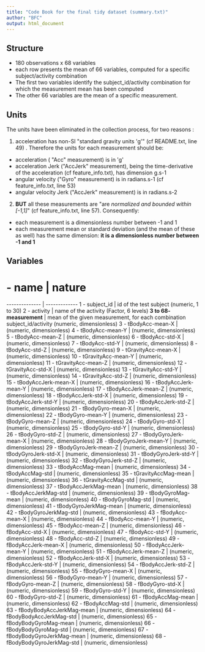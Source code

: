 ```yaml
---
title: "Code Book for the final tidy dataset (summary.txt)"
author: "BFC"
output: html_document
---
```


## Structure
* 180 observations x 68 variables
* each row presents the mean of 66 variables, computed for a specific subject/activity combination
* The first two variables identify the  subject_id/activity combination for which the measurement mean has been computed
* The other 66 variables are the mean of a specific measurement.

## Units

The units have been eliminated in the collection process, for two reasons :

1. acceleration has non-SI "standard gravity units 'g'" (cf README.txt, line 49) . Therefore the units for each measurement should be:
 + acceleration ( "Acc" measurement) is in 'g'
 + acceleration Jerk ("AccJerk" measurement), being the time-derivative of the acceleration (cf feature_info.txt), has dimension g.s-1 
  + angular velocity ("Gyro" measurement) is in radians.s-1 (cf feature_info.txt, line 53)
 + angular velocity Jerk ("AccJerk" measurement) is in radians.s-2


2. **BUT** all these measurements are "are *normalized and bounded within [-1,1]*" (cf feature_info.txt, line 57). Consequently:
 + each measurement is a dimensionless number between -1 and 1
 + each measurement mean or standard deviation (and the mean of these as well) has the same dimension: **it is a dimensionless number between -1 and 1**



## Variables

 # - name    |	nature
-------------- | -------------
1 - subject_id  | id of the test subject (numeric, 1 to 30)
2 - activity  | name of the activity 	(Factor, 6 levels)
**3 to 68- measurement**  | mean of the given measurement, for each combination subject_id/activity (numeric, dimensionless)
3 - tBodyAcc-mean-X  | (numeric, dimensionless)
4 - tBodyAcc-mean-Y  | (numeric, dimensionless)
5 - tBodyAcc-mean-Z  | (numeric, dimensionless)
 6 - tBodyAcc-std-X  | (numeric, dimensionless)
 7 - tBodyAcc-std-Y  | (numeric, dimensionless)
 8 - tBodyAcc-std-Z  | (numeric, dimensionless)
 9 - tGravityAcc-mean-X  | (numeric, dimensionless)
 10 - tGravityAcc-mean-Y  | (numeric, dimensionless)
 11 - tGravityAcc-mean-Z  | (numeric, dimensionless)
 12 - tGravityAcc-std-X  | (numeric, dimensionless)
 13 - tGravityAcc-std-Y  | (numeric, dimensionless)
 14 - tGravityAcc-std-Z  | (numeric, dimensionless)
 15 - tBodyAccJerk-mean-X  | (numeric, dimensionless)
 16 - tBodyAccJerk-mean-Y  | (numeric, dimensionless)
 17 - tBodyAccJerk-mean-Z  | (numeric, dimensionless)
 18 - tBodyAccJerk-std-X  | (numeric, dimensionless)
 19 - tBodyAccJerk-std-Y  | (numeric, dimensionless)
 20 - tBodyAccJerk-std-Z  | (numeric, dimensionless)
 21 - tBodyGyro-mean-X  | (numeric, dimensionless)
 22 - tBodyGyro-mean-Y  | (numeric, dimensionless)
 23 - tBodyGyro-mean-Z  | (numeric, dimensionless)
 24 - tBodyGyro-std-X  | (numeric, dimensionless)
 25 - tBodyGyro-std-Y  | (numeric, dimensionless)
 26 - tBodyGyro-std-Z  | (numeric, dimensionless)
 27 - tBodyGyroJerk-mean-X  | (numeric, dimensionless)
 28 - tBodyGyroJerk-mean-Y  | (numeric, dimensionless)
 29 - tBodyGyroJerk-mean-Z  | (numeric, dimensionless)
 30 - tBodyGyroJerk-std-X  | (numeric, dimensionless)
 31 - tBodyGyroJerk-std-Y  | (numeric, dimensionless)
 32 - tBodyGyroJerk-std-Z  | (numeric, dimensionless)
 33 - tBodyAccMag-mean  | (numeric, dimensionless)
 34 - tBodyAccMag-std  | (numeric, dimensionless)
 35 - tGravityAccMag-mean  | (numeric, dimensionless)
 36 - tGravityAccMag-std  | (numeric, dimensionless)
 37 - tBodyAccJerkMag-mean  | (numeric, dimensionless)
 38 - tBodyAccJerkMag-std  | (numeric, dimensionless)
 39 - tBodyGyroMag-mean  | (numeric, dimensionless)
 40 - tBodyGyroMag-std  | (numeric, dimensionless)
 41 - tBodyGyroJerkMag-mean  | (numeric, dimensionless)
 42 - tBodyGyroJerkMag-std  | (numeric, dimensionless)
 43 - fBodyAcc-mean-X  | (numeric, dimensionless)
 44 - fBodyAcc-mean-Y  | (numeric, dimensionless)
 45 - fBodyAcc-mean-Z  | (numeric, dimensionless)
 46 - fBodyAcc-std-X  | (numeric, dimensionless)
 47 - fBodyAcc-std-Y  | (numeric, dimensionless)
 48 - fBodyAcc-std-Z  | (numeric, dimensionless)
 49 - fBodyAccJerk-mean-X  | (numeric, dimensionless)
 50 - fBodyAccJerk-mean-Y  | (numeric, dimensionless)
 51 - fBodyAccJerk-mean-Z  | (numeric, dimensionless)
 52 - fBodyAccJerk-std-X  | (numeric, dimensionless)
 53 - fBodyAccJerk-std-Y  | (numeric, dimensionless)
 54 - fBodyAccJerk-std-Z  | (numeric, dimensionless)
 55 - fBodyGyro-mean-X  | (numeric, dimensionless)
 56 - fBodyGyro-mean-Y  | (numeric, dimensionless)
 57 - fBodyGyro-mean-Z  | (numeric, dimensionless)
 58 - fBodyGyro-std-X  | (numeric, dimensionless)
 59 - fBodyGyro-std-Y  | (numeric, dimensionless)
 60 - fBodyGyro-std-Z  | (numeric, dimensionless)
 61 - fBodyAccMag-mean  | (numeric, dimensionless)
 62 - fBodyAccMag-std  | (numeric, dimensionless)
 63 - fBodyBodyAccJerkMag-mean  | (numeric, dimensionless)
 64 - fBodyBodyAccJerkMag-std  | (numeric, dimensionless)
 65 - fBodyBodyGyroMag-mean  | (numeric, dimensionless)
 66 - fBodyBodyGyroMag-std  | (numeric, dimensionless)
 67 - fBodyBodyGyroJerkMag-mean  | (numeric, dimensionless)
 68 - fBodyBodyGyroJerkMag-std  | (numeric, dimensionless)